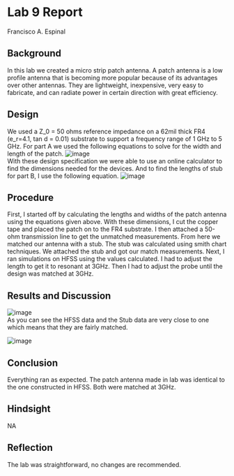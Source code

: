 # Lab 9 Report
Francisco A. Espinal

## Background
In this lab we created a micro strip patch antenna. A patch antenna is a low profile antenna that is becoming more popular because of its advantages over other antennas. They are lightweight, inexpensive, very easy to fabricate, and can radiate power in certain direction with great efficiency.    

## Design
We used a Z_0 = 50 ohms reference impedance on a 62mil thick FR4 (e_r=4.1, tan d = 0.01) substrate to support a frequency range of 1 GHz to 5 GHz.  For part A we used the following equations to solve for the width and length of the patch. 
![image](https://github.com/CourseReps/ECEN452-Spring2016/blob/master/Labs/Lab9/Final/LandW.png) <br>
With these design specification we were able to use an online calculator to find the dimensions needed for the devices. And to find the lengths of stub for part B, I use the following equation. 
![image](https://github.com/CourseReps/ECEN452-Spring2016/blob/master/Labs/Lab3/Equation.png) <br>

## Procedure
First, I started off by calculating the lengths and widths of the patch antenna using the equations given above.  With these dimensions, I cut the copper tape and placed the patch on to the FR4 substrate. I then attached a 50-ohm transmission line to get the unmatched measurements. From here we matched our antenna with a stub. The stub was calculated using smith chart techniques. We attached the stub and got our match measurements. Next, I ran simulations on HFSS using the values calculated. I had to adjust the length to get it to resonant at 3GHz. Then I had to adjust the probe until the design was matched at 3GHz.   

## Results and Discussion

![image](https://github.com/CourseReps/ECEN452-Spring2016/blob/master/Labs/Lab9/Final/VSWR.png) <br>
As you can see the HFSS data and the Stub data are very close to one which means that they are fairly matched. 

![image](https://github.com/CourseReps/ECEN452-Spring2016/blob/master/Labs/Lab9/Final/smithchart.jpg) <br>


## Conclusion
Everything ran as expected. The patch antenna made in lab was identical to the one constructed in HFSS. Both were matched at 3GHz. 

## Hindsight
NA

## Reflection
The lab was straightforward, no changes are recommended. 

